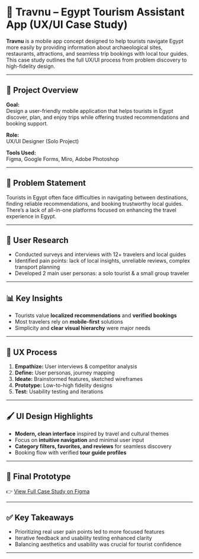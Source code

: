 # 🧭 Travnu – Egypt Tourism Assistant App (UX/UI Case Study)

**Travnu** is a mobile app concept designed to help tourists navigate Egypt more easily by providing information about archaeological sites, restaurants, attractions, and seamless trip bookings with local tour guides. This case study outlines the full UX/UI process from problem discovery to high-fidelity design.

---

## 📌 Project Overview

**Goal:**  
Design a user-friendly mobile application that helps tourists in Egypt discover, plan, and enjoy trips while offering trusted recommendations and booking support.

**Role:**  
UX/UI Designer (Solo Project)

**Tools Used:**  
Figma, Google Forms, Miro, Adobe Photoshop

---

## 🎯 Problem Statement

Tourists in Egypt often face difficulties in navigating between destinations, finding reliable recommendations, and booking trustworthy local guides. There’s a lack of all-in-one platforms focused on enhancing the travel experience in Egypt.

---

## 👥 User Research

- Conducted surveys and interviews with 12+ travelers and local guides
- Identified pain points: lack of local insights, unreliable reviews, complex transport planning
- Developed 2 main user personas: a solo tourist & a small group traveler

---

## 📊 Key Insights

- Tourists value **localized recommendations** and **verified bookings**
- Most travelers rely on **mobile-first** solutions
- Simplicity and **clear visual hierarchy** were major needs

---

## 🧠 UX Process

1. **Empathize:** User interviews & competitor analysis  
2. **Define:** User personas, journey mapping  
3. **Ideate:** Brainstormed features, sketched wireframes  
4. **Prototype:** Low-to-high fidelity designs  
5. **Test:** Usability testing and iterations

---

## 🖌️ UI Design Highlights

- **Modern, clean interface** inspired by travel and cultural themes  
- Focus on **intuitive navigation** and minimal user input  
- **Category filters, favorites, and reviews** for seamless discovery  
- Booking flow with verified **tour guide profiles**

---

## 📱 Final Prototype

👉 [View Full Case Study on Figma](https://www.figma.com/design/c0pqQz7SReeRJ0XMMhoo1L/Case-Study?node-id=0-1&t=Fil8YddwJFYaXJRE-1)

---

## ✅ Key Takeaways

- Prioritizing real user pain points led to more focused features
- Iterative feedback and usability testing enhanced clarity
- Balancing aesthetics and usability was crucial for tourist confidence

---

